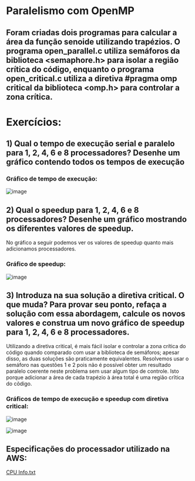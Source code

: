 # Paralelismo com OpenMP

## Foram criadas dois programas para calcular a área da função senoide utilizando trapézios. O programa open_parallel.c utiliza semáforos da biblioteca <semaphore.h> para isolar a região crítica do código, enquanto o programa open_critical.c utiliza a diretiva #pragma omp critical da biblioteca <omp.h> para controlar a zona crítica. 

# Exercícios:
## 1) Qual o tempo de execução serial e paralelo para 1, 2, 4, 6 e 8 processadores? Desenhe um gráfico contendo todos os tempos de execução

### Gráfico de tempo de execução:
![image](https://github.com/david-pessoa/ComputacaoParalela/assets/112708096/e452ea31-54af-4da4-8abd-f3b8653ebcdf)


## 2) Qual o speedup para 1, 2, 4, 6 e 8 processadores? Desenhe um gráfico mostrando os diferentes valores de speedup.

No gráfico a seguir podemos ver os valores de speedup quanto mais adicionamos processadores.

### Gráfico de speedup:
![image](https://github.com/david-pessoa/ComputacaoParalela/assets/112708096/b0e44935-2ffc-4822-bf0f-63c694da9561)


## 3) Introduza na sua solução a diretiva critical. O que muda? Para provar seu ponto, refaça a solução com essa abordagem, calcule os novos valores e construa um novo gráfico de speedup para 1, 2, 4, 6 e 8 processadores.

Utilizando a diretiva critical, é mais fácil isolar e controlar a zona crítica do código quando comparado com usar a biblioteca de semáforos; apesar disso, as duas soluções são praticamente equivalentes. Resolvemos usar o semáforo nas questões 1 e 2 pois não é possível obter um resultado paralelo coerente neste problema sem usar algum tipo de controle. Isto porque adicionar a área de cada trapézio à área total é uma região crĩtica do cõdigo.

### Gráficos de tempo de execução e speedup com diretiva critical:
![image](https://github.com/david-pessoa/ComputacaoParalela/assets/112708096/19a24ec2-617e-46f4-b940-98c038409e8e)

![image](https://github.com/david-pessoa/ComputacaoParalela/assets/112708096/98f813a7-ca78-4a09-8823-be8c7a077372)

## Especificações do processador utilizado na AWS:
[CPU Info.txt](https://github.com/david-pessoa/ComputacaoParalela/files/15085570/CPU.Info.txt)
